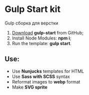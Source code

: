 # Gulp Start kit
Gulp сборка для верстки

<ol>
	<li><a href="https://github.com/skorolevskiy/gulp-start">Download</a> <strong>gulp-start</strong> from GitHub;</li>
	<li>Install Node Modules: <strong>npm i</strong>;</li>
	<li>Run the template: <strong>gulp start</strong>.</li>
</ol>

<h2>Use:</h2>

<ul>
    <li>Use <strong>Nunjucks</strong> templates for HTML</li>
    <li>Use <strong>Sass with SCSS</strong> syntax</li>
    <li>Reformat images to <strong>webp</strong> format</li>
    <li>Make <strong>SVG sprite</strong></li>
</ul>
